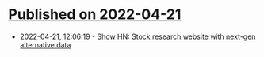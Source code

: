 # [Published on 2022-04-21](index.md)

* [2022-04-21, 12:06:19](https://news.ycombinator.com/item?id=31108379) - [Show HN: Stock research website with next-gen alternative data](https://strike.market/stocks/TSLA)
